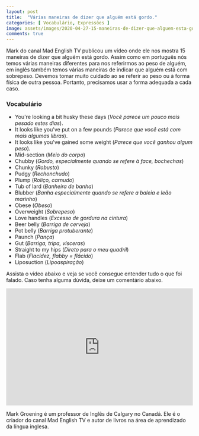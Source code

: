 ```yaml
---
layout: post
title:  "Várias maneiras de dizer que alguém está gordo."
categories: [ Vocabulário, Expressões ]
image: assets/images/2020-04-27-15-maneiras-de-dizer-que-alguem-esta-gordo/01.png
comments: true
---
```

Mark do canal Mad English TV publicou um vídeo onde ele nos mostra 15 maneiras de dizer que alguém está gordo. Assim como em português nós temos várias maneiras diferentes para nos referirmos ao peso de alguém, em inglês também temos várias maneiras de indicar que alguém está com sobrepeso. Devemos tomar muito cuidado ao se referir ao peso ou à forma física de outra pessoa. Portanto, precisamos usar a forma adequada a cada caso.


### Vocabulário
- You're looking a bit husky these days (*Você parece um pouco mais pesado estes dias*).
- It looks like you've put on a few pounds (*Parece que você está com mais algumas libras*).
- It looks like you've gained some weight (*Parece que você ganhou algum peso*).
- Mid-section (*Meio do corpo*)
- Chubby (*Gordo, especialmente quando se refere à face, bochechas*)
- Chunky (*Robusto*)
- Pudgy (*Rechonchudo*)
- Plump (*Roliço, carnudo*)
- Tub of lard (*Banheira de banha*)
- Blubber (*Banha especialmente quando se refere a baleia e leão marinho*)
- Obese (*Obeso*)
- Overweight (*Sobrepeso*)
- Love handles (*Excesso de gordura na cintura*)
- Beer belly (*Barriga de cerveja*)
- Pot belly (*Barriga protuberante*)
- Paunch (*Pança*)
- Gut (*Barriga, tripa, vísceras*)
- Straight to my hips (*Direto para o meu quadril*)
- Flab (*Flacidez, flabby = flácido*)
- Liposuction (*Lipoaspiração*)

Assista o vídeo abaixo e veja se você consegue entender tudo o que foi falado. Caso tenha alguma dúvida, deixe um comentário abaixo.

<p><iframe style="width:100%;" height="315" src="https://www.youtube.com/embed/PCWQehM5fl8?rel=0&amp;showinfo=0" frameborder="0" allowfullscreen></iframe></p>


Mark Groening é um professor de Inglês de Calgary no Canadá. Ele é o criador do canal Mad English TV e autor de livros na área de aprendizado da língua inglesa.